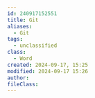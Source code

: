 ```yaml
---
id: 240917152551
title: Git
aliases:
  - Git
tags:
  - unclassified
class:
  - Word
created: 2024-09-17, 15:25
modified: 2024-09-17 15:26
author: 
fileClass: 
---
```

###